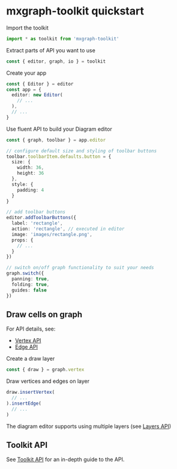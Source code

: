 # mxgraph-toolkit quickstart

Import the toolkit

```ts
import * as toolkit from 'mxgraph-toolkit'
```

Extract parts of API you want to use

```ts
const { editor, graph, io } = toolkit
```

Create your app

```ts
const { Editor } = editor
const app = {
  editor: new Editor(
    // ...
  ),
  // ...
}
```

Use fluent API to build your Diagram editor

```ts
const { graph, toolbar } = app.editor

// configure default size and styling of toolbar buttons
toolbar.toolbarItem.defaults.button = {
  size: {
    width: 36,
    height: 36
  }, 
  style: {
    padding: 4
  }
}

// add toolbar buttons
editor.addToolbarButtons({
  label: 'rectangle',
  action: 'rectangle', // executed in editor
  image: 'images/rectangle.png',
  props: {
    // ...
  }
})

// switch on/off graph functionality to suit your needs
graph.switch({
  panning: true,
  folding: true,
  guides: false
})
```

## Draw cells on graph

For API details, see: 

- [Vertex API](./graph/vertex/_TOC.md)
- [Edge API](./graph/vertex/_TOC.md)

Create a draw layer

```ts
const { draw } = graph.vertex
```

Draw vertices and edges on layer

```ts
draw.insertVertex(
  // ...
).insertEdge(
  // ...
)
```

The diagram editor supports using multiple layers (see [Layers API](./graph/layers/_TOC.md))

## Toolkit API

See [Toolkit API](./_TOC.md) for an in-depth guide to the API.

